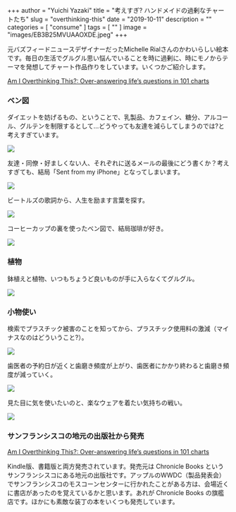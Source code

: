 +++
author = "Yuichi Yazaki"
title = "考えすぎ? ハンドメイドの過剰なチャートたち"
slug = "overthinking-this"
date = "2019-10-11"
description = ""
categories = [
    "consume"
]
tags = [
    ""
]
image = "images/EB3B25MVUAAOXDE.jpeg"
+++

元バズフィードニュースデザイナーだったMichelle Rialさんのかわいらしい絵本です。毎日の生活でグルグル思い悩んでいることを時に過剰に、時にモノからテーマを発想してチャート作品作りをしています。いくつかご紹介します。

<!--more-->

[Am I Overthinking This?: Over-answering life’s questions in 101 charts](https://amzn.to/4bNI9EV)

### ベン図

ダイエットを妨げるもの、ということで、乳製品、カフェイン、糖分、アルコール、グルテンを制限するとして…どうやっても友達を減らしてしまうのでは?と考えすぎています。

![](images/54512905_461394074399072_1045365037060736186_n.jpg)

友達・同僚・好ましくない人、それぞれに送るメールの最後にどう書くか？考えすぎても、結局「Sent from my iPhone」となってしまいます。

![](images/67771582_364337707820410_501826861985734747_n.jpg)

ビートルズの歌詞から、人生を励ます言葉を探す。

![](images/53014202_875112659498373_1190339842097318200_n.jpg)

コーヒーカップの裏を使ったベン図で、結局珈琲が好き。

![](images/36630060_785790584963432_772264853879390208_n.jpg)

### 植物

鉢植えと植物、いつもちょうど良いものが手に入らなくてグルグル。

![](images/31556388_233464510722417_4638278347095277568_n.jpg)

### 小物使い

検索でプラスチック被害のことを知ってから、プラスチック使用料の激減（マイナスなのはどういうこと?）。

![](images/56994179_588520118318165_3398207082386460916_n.jpg)

歯医者の予約日が近くと歯磨き頻度が上がり、歯医者にかかり終わると歯磨き頻度が減っていく。

![](images/28754123_182843145663640_5021082992571842560_n.jpg)

見た目に気を使いたいのと、楽なウェアを着たい気持ちの戦い。

![](images/26275063_1607319286023551_5026215796318142464_n.jpg)

### サンフランシスコの地元の出版社から発売

[Am I Overthinking This?: Over-answering life’s questions in 101 charts](https://amzn.to/4bNI9EV)

Kindle版、書籍版と両方発売されています。発売元は Chronicle Books というサンフランシスコにある地元の出版社です。アップルのWWDC（製品発表会）でサンフランシスコのモスコーンセンターに行かれたことがある方は、会場近くに書店があったのを覚えているかと思います。あれが Chronicle Books の旗艦店です。ほかにも素敵な装丁の本をいくつも発売しています。

